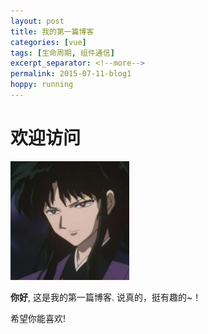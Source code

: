 ```yaml
---
layout: post
title: 我的第一篇博客
categories: [vue]
tags: [生命周期, 组件通信]
excerpt_separator: <!--more-->
permalink: 2015-07-11-blog1
hoppy: running
---
```


# 欢迎访问

![avatar](/static/img/avatar.png)

**你好**, 这是我的第一篇博客.
说真的，挺有趣的~！
<!--more-->
希望你能喜欢!

